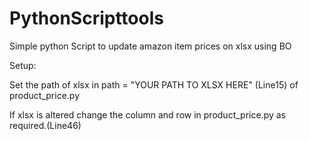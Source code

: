 # PythonScripttools
Simple python Script to update amazon item prices on xlsx using BO

Setup:

Set the path of xlsx in path = "YOUR PATH TO XLSX HERE" (Line15) of product_price.py 

If xlsx is altered change the column and row in product_price.py as required.(Line46) 
